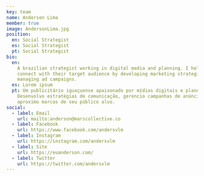 ```yaml
---
key: team
name: Anderson Lima
member: true
image: AndersonLima.jpg
position:
  en: Social Strategist
  es: Social Strategist
  pt: Social Strategist
bio:
  en:
    A brazilian strategist working in digital media and planning. I help brands
    connect with their target audience by developing marketing strategies and
    managing ad campaigns.
  es: Lorem ipsum
  pt: Um publicitário iguaçuense apaixonado por mídias digitais e planejamento.
    Desenvolvo estratégias de comunicação, gerencio campanhas de anúncios e
    aproximo marcas de seu público alvo.
social:
  - label: Email
    url: mailto:anderson@marscollective.co
  - label: Facebook
    url: https://www.facebook.com/andersvlm
  - label: Instagram
    url: https://instagram.com/andersvlm
  - label: Site
    url: https://euanderson.com/
  - label: Twitter
    url: https://twitter.com/andersvlm
---
```

